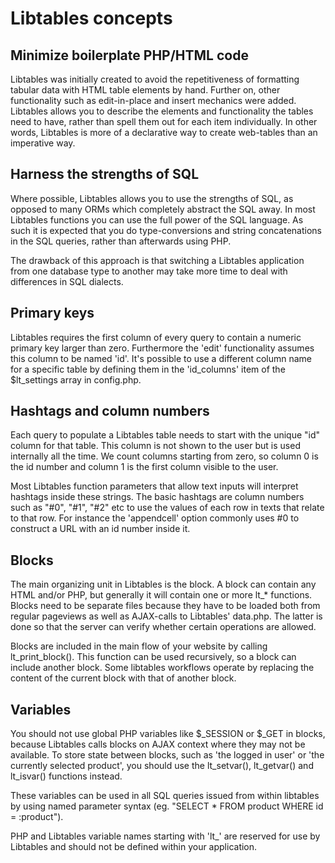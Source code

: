 # Libtables concepts

## Minimize boilerplate PHP/HTML code

Libtables was initially created to avoid the repetitiveness of formatting tabular data with
HTML table elements by hand. Further on, other functionality such as edit-in-place and
insert mechanics were added. Libtables allows you to describe the elements and functionality
the tables need to have, rather than spell them out for each item individually. In other words,
Libtables is more of a declarative way to create web-tables than an imperative way.

## Harness the strengths of SQL

Where possible, Libtables allows you to use the strengths of SQL, as opposed to many
ORMs which completely abstract the SQL away. In most Libtables functions you can use
the full power of the SQL language. As such it is expected that you do type-conversions
and string concatenations in the SQL queries, rather than afterwards using PHP.

The drawback of this approach is that switching a Libtables application from one database
type to another may take more time to deal with differences in SQL dialects.

## Primary keys

Libtables requires the first column of every query to contain a numeric primary key larger
than zero. Furthermore the 'edit' functionality assumes this column to be named 'id'. It's
possible to use a different column name for a specific table by defining them in the
'id_columns' item of the $lt_settings array in config.php.

## Hashtags and column numbers

Each query to populate a Libtables table needs to start with the unique "id" column for
that table. This column is not shown to the user but is used internally all the time. We
count columns starting from zero, so column 0 is the id number and column 1 is the first
column visible to the user.

Most Libtables function parameters that allow text inputs will interpret hashtags inside
these strings. The basic hashtags are column numbers such as "#0", "#1", "#2" etc to use
the values of each row in texts that relate to that row. For instance the 'appendcell'
option commonly uses #0 to construct a URL with an id number inside it.

## Blocks

The main organizing unit in Libtables is the block. A block can contain any HTML
and/or PHP, but generally it will contain one or more lt_* functions. Blocks need
to be separate files because they have to be loaded both from regular pageviews
as well as AJAX-calls to Libtables' data.php. The latter is done so that the server
can verify whether certain operations are allowed.

Blocks are included in the main flow of your website by calling lt_print_block().
This function can be used recursively, so a block can include another block. Some
libtables workflows operate by replacing the content of the current block with that
of another block.

## Variables

You should not use global PHP variables like $_SESSION or $_GET in blocks, because
Libtables calls blocks on AJAX context where they may not be available. To store state
between blocks, such as 'the logged in user' or 'the currently selected product', you
should use the lt_setvar(), lt_getvar() and lt_isvar() functions instead.

These variables can be used in all SQL queries issued from within libtables by using
named parameter syntax (eg. "SELECT * FROM product WHERE id = :product").

PHP and Libtables variable names starting with 'lt_' are reserved for use by Libtables
and should not be defined within your application.

